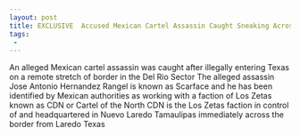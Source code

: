 ```yaml
---
layout: post
title: EXCLUSIVE  Accused Mexican Cartel Assassin Caught Sneaking Across Texas Border
tags:
 -
---
```

An alleged Mexican cartel assassin was caught after illegally entering Texas on a remote stretch of border in the Del Rio Sector The alleged assassin Jose Antonio Hernandez Rangel is known as Scarface and he has been identified by Mexican authorities as working with a faction of Los Zetas known as CDN or Cartel of the North CDN is the Los Zetas faction in control of and headquartered in Nuevo Laredo Tamaulipas immediately across the border from Laredo Texas
